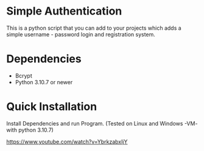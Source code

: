 # Simple Authentication

This is a python script that you can add to your projects which adds a simple username - password login and registration system.

# Dependencies
- Bcrypt
- Python 3.10.7 or newer
# Quick Installation

Install Dependencies and run Program.
(Tested on Linux and Windows -VM- with python 3.10.7)

https://www.youtube.com/watch?v=YbrkzabxIjY

